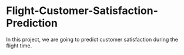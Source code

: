 # Flight-Customer-Satisfaction-Prediction
In this project, we are going to predict customer satisfaction during the flight time.
